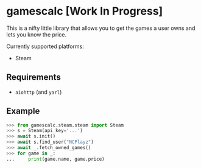 # gamescalc [Work In Progress]

This is a nifty little library that allows you to get the games a user owns and lets you know the price.

Currently supported platforms:
- Steam

## Requirements

- `aiohttp` (and `yarl`)

## Example

```py
>>> from gamescalc.steam.steam import Steam
>>> s = Steam(api_key='...')
>>> await s.init()
>>> await s.find_user("NCPlayz")
>>> await _.fetch_owned_games()
>>> for game in _:
...     print(game.name, game.price)
```
